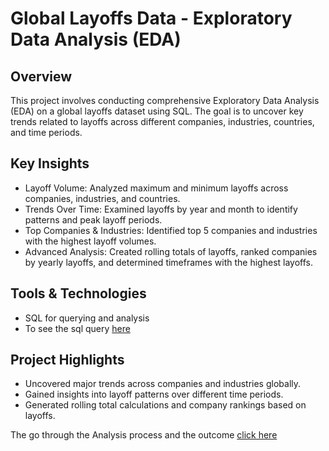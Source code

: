 # Global Layoffs Data - Exploratory Data Analysis (EDA)
## Overview
This project involves conducting comprehensive Exploratory Data Analysis (EDA) on a global layoffs dataset using SQL. The goal is to uncover key trends related to layoffs across different companies, industries, countries, and time periods.

## Key Insights
  - Layoff Volume: Analyzed maximum and minimum layoffs across companies, industries, and countries.
  - Trends Over Time: Examined layoffs by year and month to identify patterns and peak layoff periods.
  - Top Companies & Industries: Identified top 5 companies and industries with the highest layoff volumes.
  - Advanced Analysis: Created rolling totals of layoffs, ranked companies by yearly layoffs, and determined timeframes with the highest layoffs.
## Tools & Technologies
  - SQL for querying and analysis
  - To see the sql query [here](https://github.com/SimranSinha14/Exploratory_Data_Analysis--MySQL/blob/15b82258c68282a39aaf9082af448f37dbb7507a/Layoff%20EDA.sql)
## Project Highlights
  - Uncovered major trends across companies and industries globally.
  - Gained insights into layoff patterns over different time periods.
  - Generated rolling total calculations and company rankings based on layoffs.

The go through the Analysis process and the outcome [click here](https://drive.google.com/file/d/1aJK3oxwtFpNGqVgh8LXeqAQQ61jFmWLh/view?usp=sharing)

